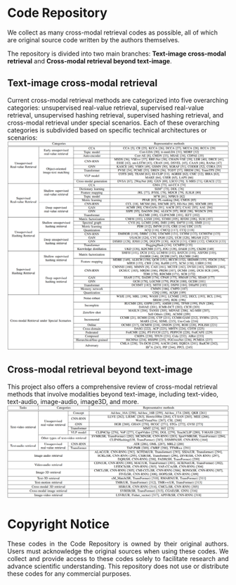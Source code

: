 # Code Repository
We collect as many cross-modal retrieval codes as possible, all of which are original source code written by the authors themselves.

The repository is divided into two main branches: **Text-image cross-modal retrieval** and **Cross-modal retrieval beyond text-image**.

## Text-image cross-modal retrieval
Current cross-modal retrieval methods are categorized into five overarching categories: unsupervised real-value retrieval, supervised real-value retrieval, unsupervised hashing retrieval, supervised hashing retrieval, and cross-modal retrieval under special scenarios. Each of these overarching categories is subdivided based on specific technical architectures or scenarios:
![A compilation of representative text-image cross-modal retrieval methods.](_README.sup/within_text-image.png)

## Cross-modal retrieval beyond text-image
This project also offers a comprehensive review of cross-modal retrieval methods that involve modalities beyond text-image, including text-video, text-audio, image-audio, image3D, and more. 
![A compilation of representative cross-modal retrieval methods beyond text-image retrieval.](_README.sup/beyond_text-image.png)

# Copyright Notice
<p style="text-align: justify;">
These codes in the Code Repository is owned by their original authors. 
Users must acknowledge the original sources when using these codes.
We collect and provide access to these codes solely to facilitate research and advance scientific understanding. This repository does not use or distribute these codes for any commercial purposes.
</p>
